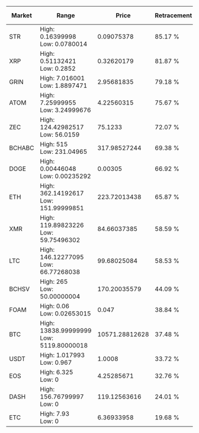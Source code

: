 | Market | Range | Price| Retracement | Doubles to 50% |
| --- | --- | --- | --- | --- |
| STR | High: 0.16399998<br />Low: 0.0780014 | 0.09075378 | 85.17 % | 1.33 |
| XRP | High: 0.51132421<br />Low: 0.2852 | 0.32620179 | 81.87 % | 1.22 |
| GRIN | High: 7.016001<br />Low: 1.8897471 | 2.95681835 | 79.18 % | 1.51 |
| ATOM | High: 7.25999955<br />Low: 3.24999676 | 4.22560315 | 75.67 % | 1.24 |
| ZEC | High: 124.42982517<br />Low: 56.0159 | 75.1233 | 72.07 % | 1.20 |
| BCHABC | High: 515<br />Low: 231.04965 | 317.98527244 | 69.38 % | 1.17 |
| DOGE | High: 0.00446048<br />Low: 0.00235292 | 0.00305 | 66.92 % | 1.12 |
| ETH | High: 362.14192617<br />Low: 151.99999851 | 223.72013438 | 65.87 % | 1.15 |
| XMR | High: 119.89823226<br />Low: 59.75496302 | 84.66037385 | 58.59 % | 1.06 |
| LTC | High: 146.12277095<br />Low: 66.77268038 | 99.68025084 | 58.53 % | 1.07 |
| BCHSV | High: 265<br />Low: 50.00000004 | 170.20035579 | 44.09 % | 0.00 |
| FOAM | High: 0.06<br />Low: 0.02653015 | 0.047 | 38.84 % | 0.00 |
| BTC | High: 13838.99999999<br />Low: 5119.80000018 | 10571.28812628 | 37.48 % | 0.00 |
| USDT | High: 1.017993<br />Low: 0.967 | 1.0008 | 33.72 % | 0.00 |
| EOS | High: 6.325<br />Low: 0 | 4.25285671 | 32.76 % | 0.00 |
| DASH | High: 156.76799997<br />Low: 0 | 119.12563616 | 24.01 % | 0.00 |
| ETC | High: 7.93<br />Low: 0 | 6.36933958 | 19.68 % | 0.00 |
